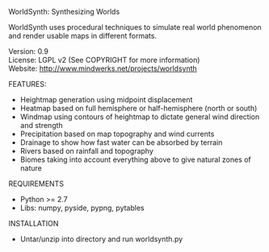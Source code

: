 WorldSynth: Synthesizing Worlds

WorldSynth uses procedural techniques to simulate real world phenomenon and render usable maps in different formats.

Version: 0.9  
License: LGPL v2 (See COPYRIGHT for more information)  
Website: http://www.mindwerks.net/projects/worldsynth  

FEATURES:
* Heightmap generation using midpoint displacement
* Heatmap based on full hemisphere or half-hemisphere (north or south)
* Windmap using contours of heightmap to dictate general wind direction and strength
* Precipitation based on map topography and wind currents
* Drainage to show how fast water can be absorbed by terrain
* Rivers based on rainfall and topography
* Biomes taking into account everything above to give natural zones of nature

REQUIREMENTS
* Python >= 2.7
* Libs: numpy, pyside, pypng, pytables

INSTALLATION
* Untar/unzip into directory and run worldsynth.py
